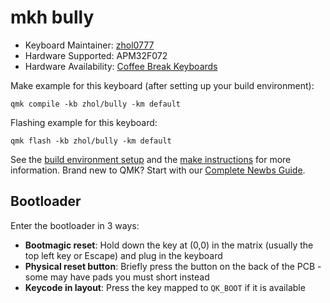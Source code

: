 # mkh bully

* Keyboard Maintainer: [zhol0777](https://github.com/zhol0777)
* Hardware Supported: APM32F072
* Hardware Availability: [Coffee Break Keyboards](https://cbkbd.com/)

Make example for this keyboard (after setting up your build environment):

    qmk compile -kb zhol/bully -km default

Flashing example for this keyboard:

    qmk flash -kb zhol/bully -km default

See the [build environment setup](https://docs.qmk.fm/#/getting_started_build_tools) and the [make instructions](https://docs.qmk.fm/#/getting_started_make_guide) for more information. Brand new to QMK? Start with our [Complete Newbs Guide](https://docs.qmk.fm/#/newbs).

## Bootloader

Enter the bootloader in 3 ways:

* **Bootmagic reset**: Hold down the key at (0,0) in the matrix (usually the top left key or Escape) and plug in the keyboard
* **Physical reset button**: Briefly press the button on the back of the PCB - some may have pads you must short instead
* **Keycode in layout**: Press the key mapped to `QK_BOOT` if it is available
